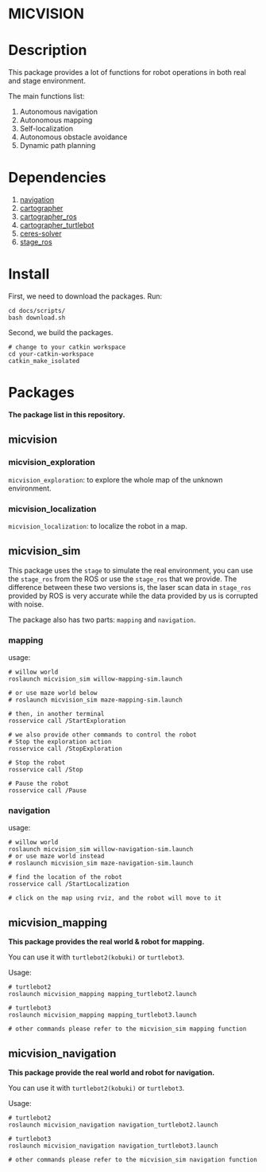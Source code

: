 MICVISION
===

# Description

This package provides a lot of functions for robot operations in both real and
stage environment.

The main functions list:
1. Autonomous navigation
2. Autonomous mapping
3. Self-localization
4. Autonomous obstacle avoidance
5. Dynamic path planning

# Dependencies

1. [navigation](https://github.com/tyuownu/navigation)
2. [cartographer](https://github.com/tyuownu/cartographer)
3. [cartographer_ros](https://github.com/tyuownu/cartographer_ros)
4. [cartographer_turtlebot](https://github.com/tyuownu/cartographer_turtlebot)
5. [ceres-solver](https://github.com/tyuownu/ceres-solver)
6. [stage_ros](https://github.com/tyuownu/stage_ros)

# Install

First, we need to download the packages. Run:

```shell
cd docs/scripts/
bash download.sh
```

Second, we build the packages.
```shell
# change to your catkin workspace
cd your-catkin-workspace
catkin_make_isolated
```

# Packages

__The package list in this repository.__

## micvision

### micvision_exploration

`micvision_exploration`: to explore the whole map of the unknown environment.

### micvision_localization

`micvision_localization`: to localize the robot in a map.

## micvision_sim

This package uses the `stage` to simulate the real environment, you can use the
`stage_ros` from the ROS or use the `stage_ros` that we provide. The difference
between these two versions is, the laser scan data in `stage_ros` provided by
ROS is very accurate while the data provided by us is corrupted with noise.

The package also has two parts: `mapping` and `navigation`.

### mapping

usage:

```shell
# willow world
roslaunch micvision_sim willow-mapping-sim.launch

# or use maze world below
# roslaunch micvision_sim maze-mapping-sim.launch

# then, in another terminal
rosservice call /StartExploration

# we also provide other commands to control the robot
# Stop the exploration action
rosservice call /StopExploration

# Stop the robot
rosservice call /Stop

# Pause the robot
rosservice call /Pause
```

### navigation

usage:

```shell
# willow world
roslaunch micvision_sim willow-navigation-sim.launch
# or use maze world instead
# roslaunch micvision_sim maze-navigation-sim.launch

# find the location of the robot
rosservice call /StartLocalization

# click on the map using rviz, and the robot will move to it
```

## micvision_mapping

__This package provides the real world & robot for mapping.__

You can use it with `turtlebot2(kobuki)` or `turtlebot3`.

Usage:

```shell
# turtlebot2
roslaunch micvision_mapping mapping_turtlebot2.launch

# turtlebot3
roslaunch micvision_mapping mapping_turtlebot3.launch

# other commands please refer to the micvision_sim mapping function
```

## micvision_navigation

__This package provide the real world and robot for navigation.__

You can use it with `turtlebot2(kobuki)` or `turtlebot3`.

Usage:

```shell
# turtlebot2
roslaunch micvision_navigation navigation_turtlebot2.launch

# turtlebot3
roslaunch micvision_navigation navigation_turtlebot3.launch

# other commands please refer to the micvision_sim navigation function
```

